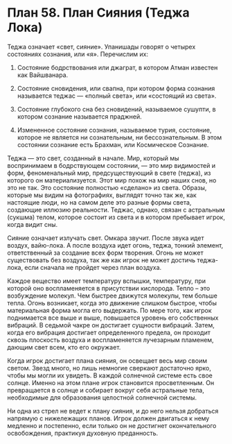 # План 58. План Сияния (Теджа Лока)

Теджа означает «свет, сияние». Упанишады говорят о четырех состояниях сознания, или «я». Перечислим их:

1. Состояние бодрствования или джаграт, в котором Атман известен как Вайшванара.

2. Состояние сновидения, или свапна, при котором форма сознания называется теджас — «полный света», или «состоящий из света».

3. Состояние глубокого сна без сновидений, называемое сушупти, в котором сознание называется праджней.

4. Измененное состояние сознания, называемое турия, состояние, которое не является ни сознательным, ни бессознательным. В этом состоянии сознание есть Брахман, или Космическое Сознание.

Теджа — это свет, созданный в начале. Мир, который мы воспринимаем в бодрствующем состоянии, — это мир видимостей и форм, феноменальный мир, предсуществующий в свете (теджа), из которого он материализуется. Этот мир похож на мир наших снов, но это не так. Это состояние полностью «сделано» из света. Образы, которые мы видим на фотографиях, выглядят точно так же, как настоящие люди, но на самом деле это разные формы света, создающие иллюзию реальности. Теджас, однако, связан с астральным (сукшма) телом, которое состоит из света и в котором пребывает игрок, когда видит сны.

Сияние означает излучать свет. Омкара звучит. После звука идет воздух, вайю-лока. А после воздуха идет огонь, теджа, тонкий элемент, ответственный за создание всех форм творения. Огонь не может существовать без воздуха, так же как игрок не может достичь теджа-лока, если сначала не пройдет через план воздуха.

Каждое вещество имеет температуру вспышки, температуру, при которой оно воспламеняется в присутствии кислорода. Тепло – это возбуждение молекул. Чем быстрее движутся молекулы, тем больше тепла. Огонь возникает, когда это движение слишком быстрое, чтобы материальная форма могла его выдержать. По мере того, как игрок поднимается все выше и выше, повышается уровень его собственных вибраций. В седьмой чакре он достигает сущности вибраций. Затем, когда его вибрация достигает определенного предела, он проходит сквозь плоскость воздуха и воспламеняется лучезарным пламенем, дающим свет всем, кто его окружает.

Когда игрок достигает плана сияния, он освещает весь мир своим светом. Звезд много, но лишь немногие сверкают достаточно ярко, чтобы мы могли их увидеть. В каждой солнечной системе есть свое солнце. Именно на этом плане игрок становится просветленным. Он превращается в солнце и собирает вокруг себя астральные тела, необходимые для образования целостной солнечной системы.

Ни одна из стрел не ведет к плану сияния, и до него нельзя добраться напрямую с нижележащих планов. Игрок должен двигаться к нему медленно и постепенно, если только он не достигнет окончательного освобождения, практикуя духовную преданность.
